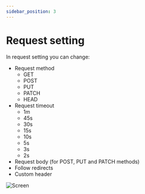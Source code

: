 ```yaml
---
sidebar_position: 3
---
```


# Request setting

In request setting you can change:

- Request method
  - GET
  - POST
  - PUT
  - PATCH
  - HEAD
- Request timeout
  - 1m
  - 45s
  - 30s
  - 15s
  - 10s
  - 5s
  - 3s
  - 2s
- Request body (for POST, PUT and PATCH methods)
- Follow redirects
- Custom header

![Screen](/img/monitors-request-setting.png)